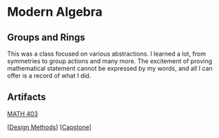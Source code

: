 # Modern Algebra

## Groups and Rings

This was a class focused on various abstractions. I learned a lot, from symmetries to group actions and many more. The excitement of proving mathematical statement cannot be expressed by my words, and all I can offer is a record of what I did.

## Artifacts

[MATH 403](https://github.com/QuantumEPR/z-en-kb/blob/master/pdfs/MATH_403.pdf)

[[Design Methods]]
[[Capstone]]



[//begin]: # "Autogenerated link references for markdown compatibility"
[Design Methods]: <../INFO/Design Methods> "Designing Again"
[Capstone]: ../INFO/Capstone "Building upon everything"
[//end]: # "Autogenerated link references"